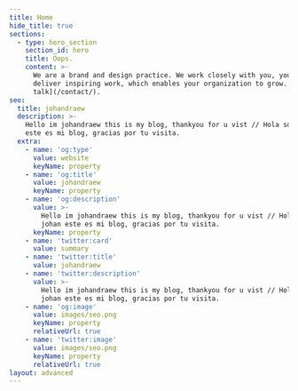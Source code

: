```yaml
---
title: Home
hide_title: true
sections:
  - type: hero_section
    section_id: hero
    title: Oops.
    content: >-
      We are a brand and design practice. We work closely with you, your team to
      deliver inspiring work, which enables your organization to grow. [Let's
      talk](/contact/).
seo:
  title: johandraew
  description: >-
    Hello im johandraew this is my blog, thankyou for u vist // Hola soy johan
    este es mi blog, gracias por tu visita.
  extra:
    - name: 'og:type'
      value: website
      keyName: property
    - name: 'og:title'
      value: johandraew
      keyName: property
    - name: 'og:description'
      value: >-
        Hello im johandraew this is my blog, thankyou for u vist // Hola soy
        johan este es mi blog, gracias por tu visita.
      keyName: property
    - name: 'twitter:card'
      value: summary
    - name: 'twitter:title'
      value: johandraew
    - name: 'twitter:description'
      value: >-
        Hello im johandraew this is my blog, thankyou for u vist // Hola soy
        johan este es mi blog, gracias por tu visita.
    - name: 'og:image'
      value: images/seo.png
      keyName: property
      relativeUrl: true
    - name: 'twitter:image'
      value: images/seo.png
      keyName: property
      relativeUrl: true
layout: advanced
---
```

